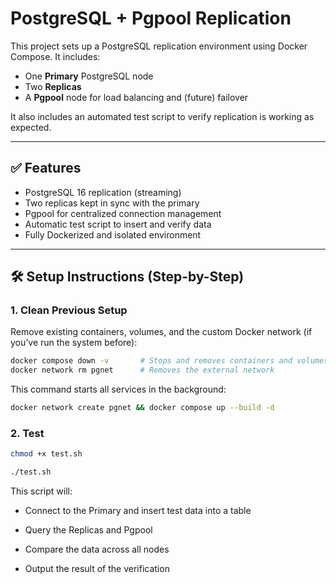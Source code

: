 # PostgreSQL + Pgpool Replication

This project sets up a PostgreSQL replication environment using Docker Compose. It includes:
- One **Primary** PostgreSQL node
- Two **Replicas**
- A **Pgpool** node for load balancing and (future) failover

It also includes an automated test script to verify replication is working as expected.

---

## ✅ Features

- PostgreSQL 16 replication (streaming)
- Two replicas kept in sync with the primary
- Pgpool for centralized connection management
- Automatic test script to insert and verify data
- Fully Dockerized and isolated environment

---

## 🛠️ Setup Instructions (Step-by-Step)

### 1. Clean Previous Setup

Remove existing containers, volumes, and the custom Docker network (if you’ve run the system before):

```bash
docker compose down -v       # Stops and removes containers and volumes
docker network rm pgnet      # Removes the external network
```

This command starts all services in the background:

```bash
docker network create pgnet && docker compose up --build -d
```

### 2. Test

```bash
chmod +x test.sh
````

```bash
./test.sh
```

This script will:

- Connect to the Primary and insert test data into a table

- Query the Replicas and Pgpool

- Compare the data across all nodes

- Output the result of the verification
